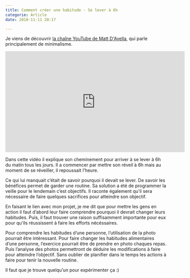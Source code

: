 ```yaml
---
title: Comment créer une habitude - Se lever à 6h
categorie: Article
date: 2018-11-11 20:17

---
```

Je viens de découvrir [la chaîne YouTube de Matt D'Avella](https://www.youtube.com/channel/UCJ24N4O0bP7LGLBDvye7oCA "Matt D'avella"), qui parle principalement de minimalisme. 

<div class="videoWrapper">   <iframe width="560" height="315" src="https://www.youtube-nocookie.com/embed/3kbdGHavGKg" frameborder="0" allow="accelerometer; autoplay; encrypted-media; picture-in-picture" allowfullscreen></iframe> </div>

Dans cette vidéo il explique son cheminement pour arriver à se lever à 6h du matin tous les jours. Il a commencer par mettre son réveil à 6h mais au moment de se réveiller, il repoussait l’heure.

Ce qui lui manquait c’était de savoir pourquoi il devait se lever. De savoir les bénéfices permet de garder une routine. Sa solution a été de programmer la veille pour le lendemain c’est objectifs. Il raconte également qu’il sera nécessaire de faire quelques sacrifices pour atteindre son objectif.

En faisant le lien avec mon projet, je me dit que pour mettre les gens en action il faut d’abord leur faire comprendre pourquoi il devrait changer leurs habitudes. Puis, il faut trouver une raison suffisamment importante pour eux pour qu’ils réussissent à faire les efforts nécéssaires.

Pour comprendre les habitudes d’une personne, l’utilisation de la photo pourrait être intéressant. Pour faire changer les habitudes alimentaires d’une personne, l’exercice  pourrait être de prendre en photo chaques repas. Puis l’analyse des photos permettront de déduire les modifications à faire pour atteindre l’objectif. Sans oublier de planifier dans le temps les actions à faire pour tenir la nouvelle routine.

Il faut que je trouve quelqu’un pour expérimenter ça :)